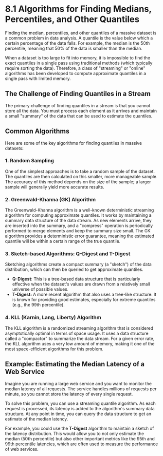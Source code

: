 # 8.1 Algorithms for Finding Medians, Percentiles, and Other Quantiles

Finding the median, percentiles, and other quantiles of a massive dataset is a common problem in data analysis. A quantile is the value below which a certain percentage of the data falls. For example, the median is the 50th percentile, meaning that 50% of the data is smaller than the median.

When a dataset is too large to fit into memory, it is impossible to find the exact quantiles in a single pass using traditional methods (which typically require sorting the data). Therefore, a class of "streaming" or "online" algorithms has been developed to compute approximate quantiles in a single pass with limited memory.

## The Challenge of Finding Quantiles in a Stream

The primary challenge of finding quantiles in a stream is that you cannot store all the data. You must process each element as it arrives and maintain a small "summary" of the data that can be used to estimate the quantiles.

## Common Algorithms

Here are some of the key algorithms for finding quantiles in massive datasets:

### 1. Random Sampling

One of the simplest approaches is to take a random sample of the dataset. The quantiles are then calculated on this smaller, more manageable sample. The accuracy of this method depends on the size of the sample; a larger sample will generally yield more accurate results.

### 2. Greenwald-Khanna (GK) Algorithm

The Greenwald-Khanna algorithm is a well-known deterministic streaming algorithm for computing approximate quantiles. It works by maintaining a summary data structure of the data stream. As new elements arrive, they are inserted into the summary, and a "compress" operation is periodically performed to merge elements and keep the summary size small. The GK algorithm provides a deterministic error guarantee, meaning the estimated quantile will be within a certain range of the true quantile.

### 3. Sketch-based Algorithms: Q-Digest and T-Digest

Sketching algorithms create a compact summary (a "sketch") of the data distribution, which can then be queried to get approximate quantiles.

*   **Q-Digest:** This is a tree-based data structure that is particularly effective when the dataset's values are drawn from a relatively small universe of possible values.
*   **T-Digest:** A more recent algorithm that also uses a tree-like structure. It is known for providing good estimates, especially for extreme quantiles (e.g., the 99th percentile).

### 4. KLL (Karnin, Lang, Liberty) Algorithm

The KLL algorithm is a randomized streaming algorithm that is considered asymptotically optimal in terms of space usage. It uses a data structure called a "compactor" to summarize the data stream. For a given error rate, the KLL algorithm uses a very low amount of memory, making it one of the most space-efficient algorithms for this problem.

## Example: Estimating the Median Latency of a Web Service

Imagine you are running a large web service and you want to monitor the median latency of all requests. The service handles millions of requests per minute, so you cannot store the latency of every single request.

To solve this problem, you can use a streaming quantile algorithm. As each request is processed, its latency is added to the algorithm's summary data structure. At any point in time, you can query the data structure to get an estimate of the median latency.

For example, you could use the **T-Digest** algorithm to maintain a sketch of the latency distribution. This would allow you to not only estimate the median (50th percentile) but also other important metrics like the 95th and 99th percentile latencies, which are often used to measure the performance of web services.
